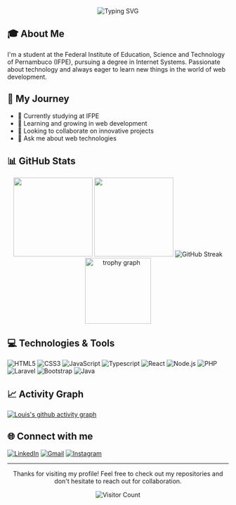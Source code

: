<div align="center">
  <img src="https://readme-typing-svg.herokuapp.com/?font=Fira+Code&duration=5000&pause=1000&color=FF2E88&center=true&vCenter=true&width=500&lines=Hello,+i'm+Louis!+Welcome+to+my+profile!;" alt="Typing SVG" />
</div>

## 🎓 About Me
I'm a student at the Federal Institute of Education, Science and Technology of Pernambuco (IFPE), pursuing a degree in Internet Systems. Passionate about technology and always eager to learn new things in the world of web development.

## 🚀 My Journey
- 🔭 Currently studying at IFPE
- 🌱 Learning and growing in web development
- 👯 Looking to collaborate on innovative projects
- 💬 Ask me about web technologies

## 📊 GitHub Stats

<div align="center">
  <img height="180em" src="https://github-readme-stats.vercel.app/api?username=Louiis04&show_icons=true&theme=radical&include_all_commits=true&count_private=true"/>
  <img height="180em" src="https://github-readme-stats.vercel.app/api/top-langs/?username=Louiis04&layout=compact&langs_count=7&theme=radical"/>
  <img src="https://github-readme-streak-stats.herokuapp.com/?user=Louiis04&theme=radical" alt="GitHub Streak" />
  <img src="https://github-profile-trophy.vercel.app?username=Louiis04&theme=radical&column=-1&row=1&margin-w=8&margin-h=8&no-bg=false&no-frame=false&order=4" height="150" alt="trophy graph"  />
</div>

## 💻 Technologies & Tools

![HTML5](https://img.shields.io/badge/HTML5-E34F26?style=for-the-badge&logo=html5&logoColor=white)
![CSS3](https://img.shields.io/badge/CSS3-1572B6?style=for-the-badge&logo=css3&logoColor=white)
![JavaScript](https://img.shields.io/badge/JavaScript-F7DF1E?style=for-the-badge&logo=javascript&logoColor=black)
![Typescript](https://img.shields.io/badge/TypeScript-007ACC?style=for-the-badge&logo=typescript&logoColor=white)
![React](https://img.shields.io/badge/React-20232A?style=for-the-badge&logo=react&logoColor=61DAFB)
![Node.js](https://img.shields.io/badge/Node.js-43853D?style=for-the-badge&logo=node.js&logoColor=white)
![PHP](https://img.shields.io/badge/PHP-777BB4?style=for-the-badge&logo=php&logoColor=white)
![Laravel](https://img.shields.io/badge/Laravel-FF2D20?style=for-the-badge&logo=laravel&logoColor=white)
![Bootstrap](https://img.shields.io/badge/Bootstrap-563D7C?style=for-the-badge&logo=bootstrap&logoColor=white)
![Java](https://img.shields.io/badge/Java-ED8B00?style=for-the-badge&logo=java&logoColor=white)

## 📈 Activity Graph

[![Louis's github activity graph](https://github-readme-activity-graph.vercel.app/graph?username=Louiis04&theme=radical)](https://github.com/ashutosh00710/github-readme-activity-graph)

## 🌐 Connect with me

[![LinkedIn](https://img.shields.io/badge/LinkedIn-0077B5?style=for-the-badge&logo=linkedin&logoColor=white)](https://linkedin.com/in/luís-eduardo-magalhães-oliveira-1ba715274)
[![Gmail](https://img.shields.io/badge/Gmail-D14836?style=for-the-badge&logo=gmail&logoColor=white)](mailto:luiseduardosport1000@gmail.com)
[![Instagram](https://img.shields.io/badge/Instagram-E4405F?style=for-the-badge&logo=instagram&logoColor=white)](https://instagram.com/edu.luis04)

---

<div align="center">
  <p>Thanks for visiting my profile! Feel free to check out my repositories and don't hesitate to reach out for collaboration.</p>
  
  ![Visitor Count](https://profile-counter.glitch.me/Louiis04/count.svg)
</div>
